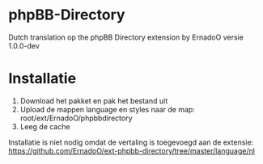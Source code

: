 phpBB-Directory
===============

Dutch translation op the phpBB Directory extension by ErnadoO versie 1.0.0-dev

Installatie
===============
1. Download het pakket en pak het bestand uit
2. Upload de mappen language en styles naar de map: root/ext/ErnadoO/phpbbdirectory
3. Leeg de cache

Installatie is niet nodig omdat de vertaling is toegevoegd aan de extensie: https://github.com/ErnadoO/ext-phpbb-directory/tree/master/language/nl

